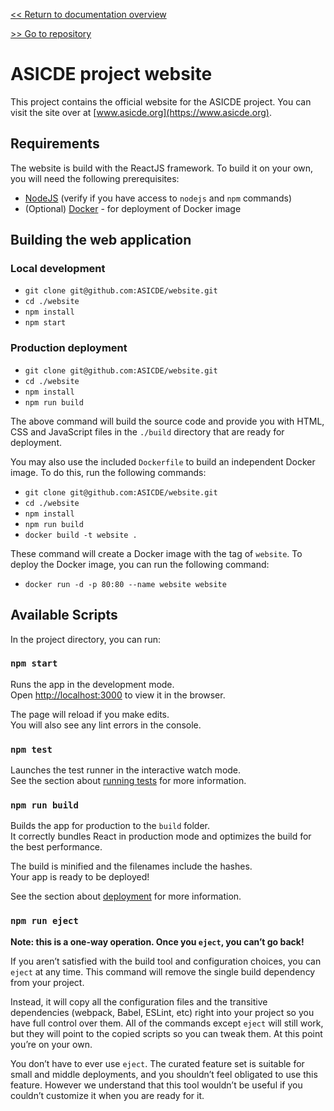 [<< Return to documentation overview](README.md)

[>> Go to repository](https://github.com/ASICDE/website)

# ASICDE project website

This project contains the official website for the ASICDE project. You can visit the site over at [www.asicde.org](https://www.asicde.org).

## Requirements

The website is build with the ReactJS framework. To build it on your own, you will need the following prerequisites:

- [NodeJS](https://nodejs.org/en/download/) (verify if you have access to `nodejs` and `npm` commands)
- (Optional) [Docker](https://docs.docker.com/desktop/) - for deployment of Docker image

## Building the web application

### Local development

- `git clone git@github.com:ASICDE/website.git`
- `cd ./website`
- `npm install`
- `npm start`

### Production deployment

- `git clone git@github.com:ASICDE/website.git`
- `cd ./website`
- `npm install`
- `npm run build`

The above command will build the source code and provide you with HTML, CSS and JavaScript files in the `./build` directory that are ready for deployment.

You may also use the included `Dockerfile` to build an independent Docker image. To do this, run the following commands:

- `git clone git@github.com:ASICDE/website.git`
- `cd ./website`
- `npm install`
- `npm run build`
- `docker build -t website .`

These command will create a Docker image with the tag of `website`. To deploy the Docker image, you can run the following command:

- `docker run -d -p 80:80 --name website website`

## Available Scripts

In the project directory, you can run:

### `npm start`

Runs the app in the development mode.<br />
Open [http://localhost:3000](http://localhost:3000) to view it in the browser.

The page will reload if you make edits.<br />
You will also see any lint errors in the console.

### `npm test`

Launches the test runner in the interactive watch mode.<br />
See the section about [running tests](https://facebook.github.io/create-react-app/docs/running-tests) for more information.

### `npm run build`

Builds the app for production to the `build` folder.<br />
It correctly bundles React in production mode and optimizes the build for the best performance.

The build is minified and the filenames include the hashes.<br />
Your app is ready to be deployed!

See the section about [deployment](https://facebook.github.io/create-react-app/docs/deployment) for more information.

### `npm run eject`

**Note: this is a one-way operation. Once you `eject`, you can’t go back!**

If you aren’t satisfied with the build tool and configuration choices, you can `eject` at any time. This command will remove the single build dependency from your project.

Instead, it will copy all the configuration files and the transitive dependencies (webpack, Babel, ESLint, etc) right into your project so you have full control over them. All of the commands except `eject` will still work, but they will point to the copied scripts so you can tweak them. At this point you’re on your own.

You don’t have to ever use `eject`. The curated feature set is suitable for small and middle deployments, and you shouldn’t feel obligated to use this feature. However we understand that this tool wouldn’t be useful if you couldn’t customize it when you are ready for it.
